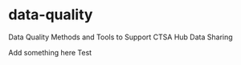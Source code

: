 # data-quality
Data Quality Methods and Tools to Support CTSA Hub Data Sharing

Add something  here 
Test
